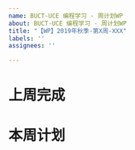 ```yaml
---
name: BUCT-UCE 编程学习 - 周计划WP
about: BUCT-UCE 编程学习 - 周计划WP
title: "【WP】2019年秋季-第X周-XXX"
labels: ''
assignees: ''

---
```


# 上周完成

# 本周计划
